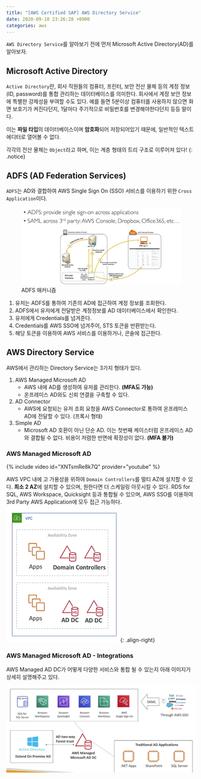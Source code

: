 ```yaml
---
title: "[AWS Certified SAP] AWS Directory Service"
date: 2020-09-10 23:26:28 +0900
categories: aws
---
```


`AWS Directory Service`를 알아보기 전에 먼저 Microsoft Active Directory(AD)를 알아보자.

## Microsoft Active Directory

`Active Directory`란, 회사 직원들의 컴퓨터, 프린터, 보안 전산 물체 등의 계정 정보(ID, password)를 통합 관리하는 데이터베이스를 의미한다. 회사에서 계정 보안 정보에 특별한 강제성을 부여할 수도 있다. 예를 들면 5분이상 컴퓨터를 사용하지 않으면 화면 보호기가 켜진다던지, 1달마다 주기적으로 비밀번호를 변경해야한다던지 등등 말이다.

이는 **파일 타입**의 데이터베이스이며 **암호화**되어 저장되어있기 때문에, 일반적인 텍스트 에디터로 열어볼 수 없다.

각각의 전산 물체는 `Object`라고 하며, 이는 계층 형태의 트리 구조로 이루어져 있다!
{: .notice}

## ADFS (AD Federation Services)

`ADFS`는 AD와 결합하여 AWS Single Sign On (SSO) 서비스를 이용하기 위한 `Cross Application`이다.

<figure>
    <img src="/assets/images/2020-09-10-00.png" />
    <figcaption>ADFS 매커니즘</figcaption>
</figure>

1. 유저는 ADFS를 통하여 기존의 AD에 접근하여 계정 정보를 조회한다.
2. ADFS에서 유저에게 전달받은 계정정보를 AD 데이터베이스에서 확인한다.
3. 유저에게 Credentials를 넘겨준다.
4. Credentials를 AWS SSO에 넘겨주어, STS 토큰을 반환받는다.
5. 해당 토큰을 이용하여 AWS 서비스를 이용하거나, 콘솔에 접근한다.

## AWS Directory Service

AWS에서 관리하는 Directory Service는 3가지 형태가 있다.

1. AWS Managed Microsoft AD
   - AWS 내에 AD를 생성하여 유저를 관리한다. **(MFA도 가능)**
   - 온프레미스 AD와도 신뢰 연결을 구축할 수 있다.
2. AD Connector
   - AWS에 요청되는 유저 조회 요청을 AWS Connector로 통하여 온프레미스 AD에 전달할 수 있다. (프록시 형태)
3. Simple AD
   - Microsoft AD 호환이 아닌 단순 AD. 이는 첫번째 케이스터럼 온프레미스 AD와 결합될 수 없다. 비용이 저렴한 반면에 확장성이 없다. **(MFA 불가)**

### AWS Managed Microsoft AD

{% include video id="XNTsmRe8k7Q" provider="youtube" %}

AWS VPC 내에 고 가용성을 위하여 `Domain Controllers`를 멀티 AZ에 설치할 수 있다. **최소 2 AZ**에 설치할 수 있으며, 원한다면 더 스케일링 아웃시킬 수 있다.
RDS for SQL, AWS Workspace, Quicksight 등과 통합될 수 있으며, AWS SSO를 이용하여 3rd Party AWS Application에 모두 접근 가능하다.
![image-right](/assets/images/2020-09-10-01.png){: .align-right}

### AWS Managed Microsoft AD - Integrations

AWS Managed AD DC가 어떻게 다양한 서비스와 통합 될 수 있는지 아래 이미지가 상세히 설명해주고 있다.

![image-right](/assets/images/2020-09-10-02.png)


